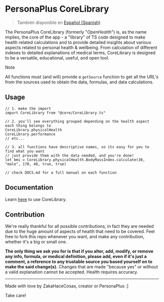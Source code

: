 # PersonaPlus CoreLibrary

> También disponible en [Español (Spanish)](https://github.com/ZakaHaceCosas/personaplus/blob/main/core/README.es.md)

The PersonaPlus CoreLibrary (formerly "_OpenHealth_") is, as the name implies, the core of the app - a "library" of TS code designed to make health related calculations and to provide detailed insights about various aspects related to personal health & wellbeing. From calculation of different indexes to detailed explanations of medical terms, CoreLibrary is designed to be a versatile, educational, useful, and open tool.

> [!NOTE]
> All functions must (and will) provide a `getSource` function to get all the URL's from the sources used to obtain the data, formulas, and data calculations.

## Usage

```tsx
// 1. make the import
import CoreLibrary from "@core/CoreLibrary.ts"

// 2. you'll see everything grouped depending on the health aspect each thing belongs to
CoreLibrary.physicalHealth
CoreLibrary.performance
// etc...

// 3. all functions have descriptive names, so its easy for you to find what you want
// just provide them with the data needed, and you're done!
let bmi = CoreLibrary.physicalHealth.BodyMassIndex.calculate(30, "male", 170, 40, true, true)

// check DOCS.md for a full manual on each function
```

## Documentation

Learn [here](DOCS.md) to use CoreLibrary.

## Contribution

We're really thankful for all possible contributions, in fact they are needed due to the huge amount of aspects of health that need to be covered. Feel free to fork this repo whenever you want, and make any contribution, whether it's a big or small one.

**The only thing we ask you for is that if you alter, add, modify, or remove any info, formula, or medical definition, please add, even if it's just a comment, a reference to any trustable source you based yourself on to make the said change(s).** Changes that are made "because yes" or without a valid explanation cannot be accepted. Health requires accuracy.

---

Made with love by ZakaHaceCosas, creator or PersonaPlus :]

Take care!
